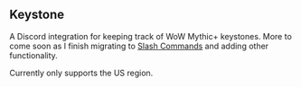 ## Keystone

A Discord integration for keeping track of WoW Mythic+ keystones. More to come soon as I finish migrating to [Slash Commands](https://discord.com/developers/docs/interactions/slash-commands) and adding other functionality.

Currently only supports the US region.
